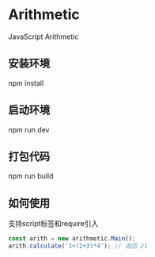 # Arithmetic
JavaScript Arithmetic




## 安装环境

npm install



## 启动环境

npm run dev



## 打包代码

npm run build



## 如何使用

支持script标签和require引入

```javascript
const arith = new arithmetic.Main();
arith.calculate('1+(2+3)*4'); // 返回 21
```
